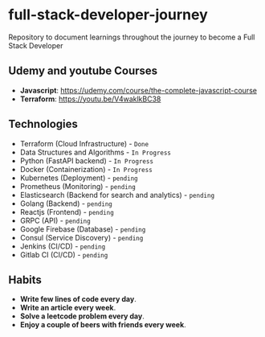 # full-stack-developer-journey

Repository to document learnings throughout the journey to become a Full Stack Developer

## Udemy and youtube Courses

- **Javascript**: https://udemy.com/course/the-complete-javascript-course
- **Terraform**: https://youtu.be/V4waklkBC38

## Technologies

- Terraform (Cloud Infrastructure) - `Done`
- Data Structures and Algorithms - `In Progress`
- Python (FastAPI backend) - `In Progress`
- Docker (Containerization) - `In Progress`
- Kubernetes (Deployment) - `pending`
- Prometheus (Monitoring) - `pending`
- Elasticsearch (Backend for search and analytics) - `pending`
- Golang (Backend) - `pending`
- Reactjs (Frontend) - `pending`
- GRPC (API) - `pending`
- Google Firebase (Database) - `pending`
- Consul (Service Discovery) - `pending`
- Jenkins (CI/CD) - `pending`
- Gitlab CI (CI/CD) - `pending`

## Habits

- **Write few lines of code every day**.
- **Write an article every week**.
- **Solve a leetcode problem every day**.
- **Enjoy a couple of beers with friends every week**.
